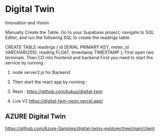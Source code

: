 # Digital Twin

Innovation and Vision

Manually Create the Table: Go to your Supabase project, navigate to SQL Editor, and run the following SQL to create the readings table:

CREATE TABLE readings (
  id SERIAL PRIMARY KEY,
  meter_id VARCHAR(255),
  reading FLOAT,
  timestamp TIMESTAMP
);
First open two terminals. Then CD into frontend and backend First you need to start the service by running : 

1. node server2.js  for Backend 
2. Then start the react app by running :

3. Repo : https://github.com/kukuu/digital-twin

4.  Live V2 https://digital-twin-neon.vercel.app/

## AZURE Digital Twin 

https://github.com/Azure-Samples/digital-twins-explorer/tree/main/client
